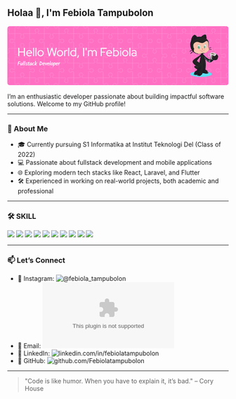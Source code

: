 ## Holaa 👋, I'm Febiola Tampubolon

![Febiola Tampubolon](img/github-header-image.png)

I’m an enthusiastic developer passionate about building impactful software solutions. Welcome to my GitHub profile!

---

### 🚀 About Me
- 🎓 Currently pursuing S1 Informatika at Institut Teknologi Del (Class of 2022)
- 💻 Passionate about fullstack development and mobile applications
- 🌐 Exploring modern tech stacks like React, Laravel, and Flutter
- 🛠️ Experienced in working on real-world projects, both academic and professional

---

### 🛠️ SKILL

<p>
  <img src="https://img.shields.io/badge/HTML5-E34F26?style=for-the-badge&logo=html5&logoColor=white" />
  <img src="https://img.shields.io/badge/CSS3-1572B6?style=for-the-badge&logo=css3&logoColor=white" />
  <img src="https://img.shields.io/badge/JavaScript-323330?style=for-the-badge&logo=javascript&logoColor=F7DF1E" />
  <img src="https://img.shields.io/badge/Dart-0175C2?style=for-the-badge&logo=dart&logoColor=white" />
  <img src="https://img.shields.io/badge/Python-FFD43B?style=for-the-badge&logo=python&logoColor=blue" />
  <img src="https://img.shields.io/badge/MySQL-005C84?style=for-the-badge&logo=mysql&logoColor=white" />
  <img src="https://img.shields.io/badge/Laravel-FF2D20?style=for-the-badge&logo=laravel&logoColor=white" />
  <img src="https://img.shields.io/badge/Flutter-02569B?style=for-the-badge&logo=flutter&logoColor=white" />
  <img src="https://img.shields.io/badge/Postman-FF6C37?style=for-the-badge&logo=Postman&logoColor=white" />
  <img src="https://img.shields.io/badge/Vercel-000000?style=for-the-badge&logo=vercel&logoColor=white" />
</p>

---

### 📫 Let’s Connect

- 📸 Instagram: ![@febiola_tampubolon](https://instagram.com/febiola_tampubolon)
- 📧 Email: ![tampubolonfebiola@gmail.com](mailto:tampubolonfebiola@gmail.com)
- 💼 LinkedIn: ![linkedin.com/in/febiolatampubolon](https://linkedin.com/in/febiolatampubolon)
- 🐙 GitHub: ![github.com/Febiolatampubolon](https://github.com/Febiolatampubolon)

---

> "Code is like humor. When you have to explain it, it’s bad." – Cory House
